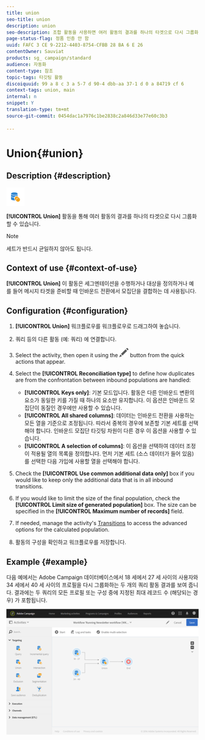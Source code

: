 ```yaml
---
title: union
seo-title: union
description: union
seo-description: 조합 활동을 사용하면 여러 활동의 결과를 하나의 타겟으로 다시 그룹화할 수 있습니다.
page-status-flag: 정품 인증 안 함
uuid: FAFC 3 CE 9-2212-4403-8754-CFBB 28 BA 6 E 26
contentOwner: Sauviat
products: sg_ campaign/standard
audience: 자동화
content-type: 참조
topic-tags: 타깃팅 활동
discoiquuid: 99 a 8 c 3 a 5-7 d 90-4 dbb-aa 37-1 d 0 a 84719 cf 6
context-tags: union, main
internal: n
snippet: Y
translation-type: tm+mt
source-git-commit: 0454dac1a7976c1be2838c2a846d33e77e60c3b3

---
```



# Union{#union}

## Description {#description}

![](assets/union.png)

**[!UICONTROL Union]** 활동을 통해 여러 활동의 결과를 하나의 타겟으로 다시 그룹화할 수 있습니다.

>[!NOTE]
>
>세트가 반드시 균일하지 않아도 됩니다.

## Context of use {#context-of-use}

**[!UICONTROL Union]** 이 활동은 세그멘테이션을 수행하거나 대상을 정의하거나 예를 들어 메시지 타겟을 준비할 때 인바운드 전환에서 모집단을 결합하는 데 사용됩니다.

## Configuration {#configuration}

1. **[!UICONTROL Union]** 워크플로우를 워크플로우로 드래그하여 놓습니다.
1. 쿼리 등의 다른 활동 (예: 쿼리) 에 연결합니다.
1. Select the activity, then open it using the ![](assets/edit_darkgrey-24px.png) button from the quick actions that appear.
1. Select the **[!UICONTROL Reconciliation type]** to define how duplicates are from the confrontation between inbound populations are handled:

   * **[!UICONTROL Keys only]**: 기본 모드입니다. 활동은 다른 인바운드 변환의 요소가 동일한 키를 가질 때 하나의 요소만 유지합니다. 이 옵션은 인바운드 모집단이 동질인 경우에만 사용할 수 있습니다.
   * **[!UICONTROL All shared columns]**: 데이터는 인바운드 전환을 사용하는 모든 열을 기준으로 조정됩니다. 따라서 중복의 경우에 보존할 기본 세트를 선택해야 합니다. 인바운드 모집단 타깃팅 차원이 다른 경우 이 옵션을 사용할 수 있습니다.
   * **[!UICONTROL A selection of columns]**: 이 옵션을 선택하여 데이터 조정이 적용될 열의 목록을 정의합니다. 먼저 기본 세트 (소스 데이터가 들어 있음) 를 선택한 다음 가입에 사용할 열을 선택해야 합니다.

1. Check the **[!UICONTROL Use common additional data only]** box if you would like to keep only the additional data that is in all inbound transitions.
1. If you would like to limit the size of the final population, check the **[!UICONTROL Limit size of generated population]** box. The size can be specified in the **[!UICONTROL Maximum number of records]** field.
1. If needed, manage the activity's [Transitions](../../automating/using/executing-a-workflow.md#managing-an-activity-s-outbound-transitions) to access the advanced options for the calculated population.
1. 활동의 구성을 확인하고 워크플로우를 저장합니다.

## Example {#example}

다음 예에서는 Adobe Campaign 데이터베이스에서 18 세에서 27 세 사이의 사용자와 34 세에서 40 세 사이의 프로필을 다시 그룹화하는 두 개의 쿼리 활동 결과를 보여 줍니다. 결과에는 두 쿼리의 모든 프로필 또는 구성 중에 지정된 최대 레코드 수 (해당되는 경우) 가 포함됩니다.

![](assets/wkf_union_example.png)